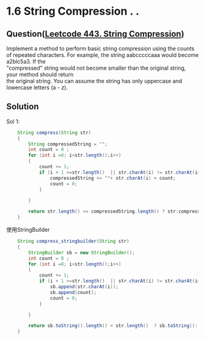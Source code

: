 # 1.6 String Compression . .

## Question(<a href = "https://leetcode.com/problems/string-compression/">Leetcode 443. String Compression</a>)
Implement a method to perform basic string compression using the counts </br>
of repeated characters. For example, the string aabcccccaaa would become a2blc5a3. If the </br>
"compressed" string would not become smaller than the original string, your method should return </br>
the original string. You can assume the string has only uppercase and lowercase letters (a - z). </br>
## Solution

Sol 1:
``` java 
    String compress(String str)
    {
        String compressedString = "";
        int count = 0 ;
        for (int i =0; i<str.length();i++)
        {
            count += 1;
            if (i + 1 >=str.length()  || str.charAt(i) != str.charAt(i+1)){
                compressedString += ""+ str.charAt(i) + count;
                count = 0;
            }

        }

        return str.length() <= compressedString.length() ? str:compressedString;
    }
```

使用StringBuilder
``` java 
    String compress_stringbuilder(String str)
    {
        StringBuilder sb = new StringBuilder();       
        int count = 0 ;
        for (int i =0; i<str.length();i++)
        {
            count += 1;
            if (i + 1 >=str.length()  || str.charAt(i) != str.charAt(i+1)){
                sb.append(str.charAt(i));
                sb.append(count);      
                count = 0;
            }

        }

        return sb.toString().length() < str.length()  ? sb.toString(): str;
    }
```



